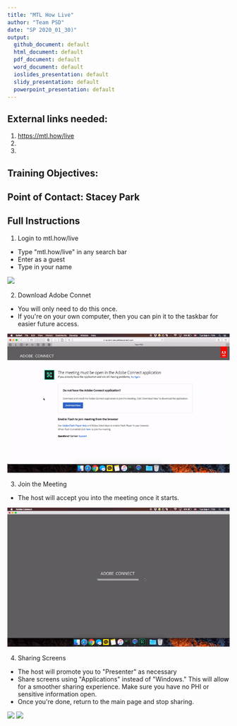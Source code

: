 ```yaml
---
title: "MTL How Live"
author: "Team PSD"
date: "SP 2020_01_30)"
output: 
  github_document: default
  html_document: default
  pdf_document: default
  word_document: default
  ioslides_presentation: default
  slidy_presentation: default
  powerpoint_presentation: default
---
```


## External links needed:
1. https://mtl.how/live
2.
3.

## Training Objectives:

## Point of Contact: Stacey Park

## Full Instructions
1. Login to mtl.how/live
- Type "mtl.how/live" in any search bar
- Enter as a guest
- Type in your name  

![](https://raw.githubusercontent.com/lzim/teampsd/master/resources/gifs/mtl_live_1.gif)

2. Download Adobe Connet
- You will only need to do this once.
- If you're on your own computer, then you can pin it to the taskbar for easier future access.  

![](https://raw.githubusercontent.com/lzim/teampsd/master/resources/gifs/mtl_live_2.gif)

3. Join the Meeting
- The host will accept you into the meeting once it starts.  

![](https://raw.githubusercontent.com/lzim/teampsd/master/resources/gifs/mtl_live_3.gif)

4. Sharing Screens
- The host will promote you to "Presenter" as necessary
- Share screens using "Applications" instead of "Windows." This will allow for a smoother sharing experience. Make sure you have no PHI or sensitive information open.
- Once you're done, return to the main page and stop sharing.  

![](https://raw.githubusercontent.com/lzim/teampsd/master/resources/gifs/mtl_live_4.gif)
![](https://raw.githubusercontent.com/lzim/teampsd/master/resources/gifs/mtl_live_5.gif)

